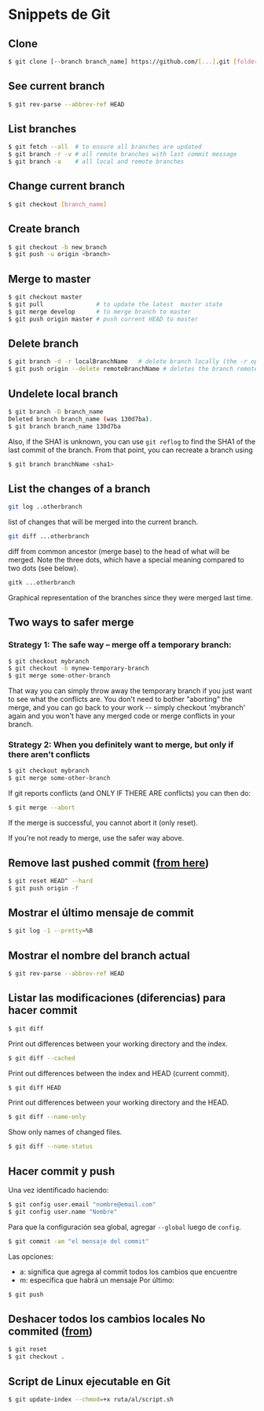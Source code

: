 # Snippets de Git
## Clone
```bash
$ git clone [--branch branch_name] https://github.com/[...].git [folder]
```
## See current branch
```bash
$ git rev-parse --abbrev-ref HEAD
```
## List branches
```bash
$ git fetch --all  # to ensure all branches are updated
$ git branch -r -v # all remote branches with last commit message
$ git branch -a    # all local and remote branches
```
## Change current branch
```bash
$ git checkout [branch_name]
```
## Create branch
```bash
$ git checkout -b new_branch
$ git push -u origin <branch>
```
## Merge to master
```bash
$ git checkout master
$ git pull               # to update the latest  master state
$ git merge develop      # to merge branch to master
$ git push origin master # push current HEAD to master
```
## Delete branch
```bash
$ git branch -d -r localBranchName   # delete branch locally (the -r option should be checked)
$ git push origin --delete remoteBranchName # deletes the branch remotely
```
## Undelete local branch
```bash
$ git branch -D branch_name
Deleted branch branch_name (was 130d7ba).
$ git branch branch_name 130d7ba
```
Also, if the SHA1 is unknown, you can use `git reflog` to find the SHA1 of the last commit of the branch. From that point, you can recreate a branch using
```bash
$ git branch branchName <sha1>
```
## List the changes of a branch
```bash
git log ..otherbranch
```
list of changes that will be merged into the current branch.
```bash
git diff ...otherbranch
```
diff from common ancestor (merge base) to the head of what will be merged. Note the three dots, which have a special meaning compared to two dots (see below).
```bash
gitk ...otherbranch
```
Graphical representation of the branches since they were merged last time.
## Two ways to safer merge
### Strategy 1: The safe way – merge off a temporary branch:
```bash
$ git checkout mybranch
$ git checkout -b mynew-temporary-branch
$ git merge some-other-branch
```
That way you can simply throw away the temporary branch if you just want to see what the conflicts are. You don't need to bother "aborting" the merge, and you can go back to your work -- simply checkout 'mybranch' again and you won't have any merged code or merge conflicts in your branch.
### Strategy 2: When you definitely want to merge, but only if there aren't conflicts
```bash
$ git checkout mybranch
$ git merge some-other-branch
```
If git reports conflicts (and ONLY IF THERE ARE conflicts) you can then do:
```bash
$ git merge --abort
```
If the merge is successful, you cannot abort it (only reset).

If you're not ready to merge, use the safer way above.
## Remove last pushed commit ([from here](https://stackoverflow.com/questions/448919/how-can-i-remove-a-commit-on-github))

```bash
$ git reset HEAD^ --hard
$ git push origin -f
```
## Mostrar el último mensaje de commit
```bash
$ git log -1 --pretty=%B
```
## Mostrar el nombre del branch actual
```bash
$ git rev-parse --abbrev-ref HEAD
```
## Listar las modificaciones (diferencias) para hacer commit
```bash
$ git diff
```
Print out differences between your working directory and the index.
```bash
$ git diff --cached
```
Print out differences between the index and HEAD (current commit).
```bash
$ git diff HEAD
```
Print out differences between your working directory and the HEAD.
```bash
$ git diff --name-only
```
Show only names of changed files.
```bash
$ git diff --name-status
```
## Hacer commit y push
Una vez identificado haciendo:
```bash
$ git config user.email "nombre@email.com"
$ git config user.name "Nombre"
```
Para que la configuración sea global, agregar `--global` luego de `config`.
```bash
$ git commit -am "el mensaje del commit"
```
Las opciones:
* a: significa que agrega al commit todos los cambios que encuentre
* m: especifica que habrá un mensaje
Por último:
```bash
$ git push
```
## Deshacer todos los cambios locales No commited ([from](https://stackoverflow.com/questions/14075581/git-undo-all-uncommitted-or-unsaved-changes))

```bash
$ git reset
$ git checkout .
```
## Script de Linux ejecutable en Git
```bash
$ git update-index --chmod=+x ruta/al/script.sh
```
